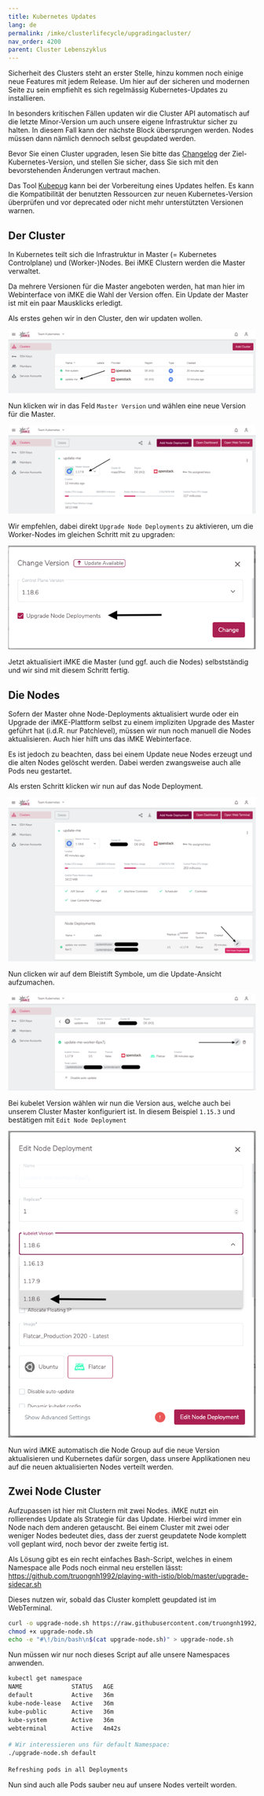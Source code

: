 ```yaml
---
title: Kubernetes Updates
lang: de
permalink: /imke/clusterlifecycle/upgradingacluster/
nav_order: 4200
parent: Cluster Lebenszyklus
---
```


Sicherheit des Clusters steht an erster Stelle, hinzu
kommen noch einige neue Features mit jedem Release. Um
hier auf der sicheren und modernen Seite zu sein empfiehlt
es sich regelmässig Kubernetes-Updates zu installieren.

In besonders kritischen Fällen updaten wir die Cluster API
automatisch auf die letzte Minor-Version um auch unsere eigene
Infrastruktur sicher zu halten. In diesem Fall kann der nächste
Block übersprungen werden. Nodes müssen dann nämlich dennoch
selbst geupdated werden.

Bevor Sie einen Cluster upgraden, lesen Sie bitte das [Changelog](/imke/about/) der Ziel-Kubernetes-Version,
und stellen Sie sicher, dass Sie sich mit den bevorstehenden Änderungen vertraut machen.

Das Tool [Kubepug](https://github.com/rikatz/kubepug) kann bei der Vorbereitung eines Updates helfen.
Es kann die Kompatibilität der benutzten Ressourcen zur neuen Kubernetes-Version überprüfen und vor deprecated oder nicht mehr unterstützten Versionen warnen.

## Der Cluster

In Kubernetes teilt sich die Infrastruktur in Master (= Kubernetes Controlplane) und (Worker-)Nodes.
Bei iMKE Clustern werden die Master verwaltet.

Da mehrere Versionen für die Master angeboten werden, hat man
hier im Webinterface von iMKE die Wahl der Version offen. Ein
Update der Master ist mit ein paar Mausklicks erledigt.

Als erstes gehen wir in den Cluster, den wir updaten wollen.

![Step 1](update_1.png)

Nun klicken wir in das Feld `Master Version` und wählen eine
neue Version für die Master.

![Step 2](update_2a.png)

Wir empfehlen, dabei direkt `Upgrade Node Deployments` zu aktivieren, um die Worker-Nodes im gleichen Schritt mit zu upgraden:

![Step 2](update_2b.png)

Jetzt aktualisiert iMKE die Master (und ggf. auch die Nodes) selbstständig und wir sind mit
diesem Schritt fertig.

## Die Nodes

Sofern der Master ohne Node-Deployments aktualisiert wurde oder ein Upgrade der iMKE-Plattform selbst zu einem impliziten Upgrade des Master geführt hat (i.d.R. nur Patchlevel), müssen wir nun noch manuell die Nodes aktualisieren. Auch hier hilft uns das iMKE Webinterface.

Es ist jedoch zu beachten, dass bei einem Update neue Nodes erzeugt
und die alten Nodes gelöscht werden. Dabei werden zwangsweise auch
alle Pods neu gestartet.

Als ersten Schritt klicken wir nun auf das Node Deployment.

![Step 3](update_3.png)

Nun clicken wir auf dem Bleistift Symbole, um die Update-Ansicht
aufzumachen.

![Step 4](update_4.png)

Bei kubelet Version wählen wir nun die Version aus, welche auch bei
unserem Cluster Master konfiguriert ist. In diesem Beispiel
`1.15.3` und bestätigen mit `Edit Node Deployment`

![Step 5](update_5.png)

Nun wird iMKE automatisch die Node Group auf die neue Version
aktualisieren und Kubernetes dafür sorgen, dass unsere Applikationen
neu auf die neuen aktualisierten Nodes verteilt werden.

## Zwei Node Cluster

Aufzupassen ist hier mit Clustern mit zwei Nodes. iMKE nutzt ein
rollierendes Update als Strategie für das Update. Hierbei wird immer
ein Node nach dem anderen getauscht. Bei einem Cluster mit zwei oder
weniger Nodes bedeutet dies, dass der zuerst geupdatete Node komplett
voll geplant wird, noch bevor der zweite fertig ist.

Als Lösung gibt es ein recht einfaches Bash-Script, welches in einem
Namespace alle Pods noch einmal neu erstellen lässt:
<https://github.com/truongnh1992/playing-with-istio/blob/master/upgrade-sidecar.sh>

Dieses nutzen wir, sobald das Cluster komplett geupdated ist im
WebTerminal.

```bash
curl -o upgrade-node.sh https://raw.githubusercontent.com/truongnh1992/playing-with-istio/master/upgrade-sidecar.sh
chmod +x upgrade-node.sh
echo -e "#\!/bin/bash\n$(cat upgrade-node.sh)" > upgrade-node.sh
```

Nun müssen wir nur noch dieses Script auf alle unsere Namespaces anwenden.

```bash
kubectl get namespace
NAME              STATUS   AGE
default           Active   36m
kube-node-lease   Active   36m
kube-public       Active   36m
kube-system       Active   36m
webterminal       Active   4m42s

# Wir interessieren uns für default Namespace:
./upgrade-node.sh default

Refreshing pods in all Deployments
```

Nun sind auch alle Pods sauber neu auf unsere Nodes verteilt worden.
